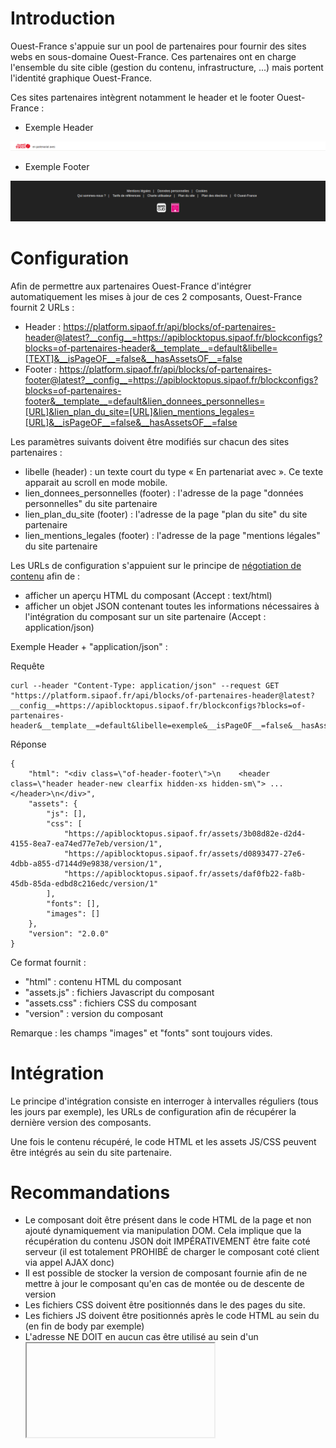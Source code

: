 # Introduction
Ouest-France s'appuie sur un pool de partenaires pour fournir des sites webs en sous-domaine Ouest-France.
Ces partenaires ont en charge l'ensemble du site cible (gestion du contenu, infrastructure, ...) mais portent l'identité graphique Ouest-France.

Ces sites partenaires intègrent notamment le header et le footer Ouest-France :

- Exemple Header

![Header](exemple-header.png)

- Exemple Footer

![Footer](exemple-footer.png)

# Configuration
Afin de permettre aux partenaires Ouest-France d'intégrer automatiquement les mises à jour de ces 2 composants, Ouest-France fournit 2 URLs :

- Header : https://platform.sipaof.fr/api/blocks/of-partenaires-header@latest?__config__=https://apiblocktopus.sipaof.fr/blockconfigs?blocks=of-partenaires-header&__template__=default&libelle=[TEXT]&__isPageOF__=false&__hasAssetsOF__=false
- Footer : https://platform.sipaof.fr/api/blocks/of-partenaires-footer@latest?__config__=https://apiblocktopus.sipaof.fr/blockconfigs?blocks=of-partenaires-footer&__template__=default&lien_donnees_personnelles=[URL]&lien_plan_du_site=[URL]&lien_mentions_legales=[URL]&__isPageOF__=false&__hasAssetsOF__=false  
 
Les paramètres suivants doivent être modifiés sur chacun des sites partenaires :

- libelle (header) : un texte court du type « En partenariat avec <nom-partenaire> ». Ce texte apparait au scroll en mode mobile.
- lien_donnees_personnelles (footer) : l'adresse de la page "données personnelles" du site partenaire
- lien_plan_du_site (footer) : l'adresse de la page "plan du site" du site partenaire
- lien_mentions_legales (footer) : l'adresse de la page "mentions légales" du site partenaire

Les URLs de configuration s'appuient sur le principe de [négotiation de contenu](https://fr.wikipedia.org/wiki/N%C3%A9gociation_de_contenu) afin de :
- afficher un aperçu HTML du composant (Accept : text/html)
- afficher un objet JSON contenant toutes les informations nécessaires à l'intégration du composant sur un site partenaire (Accept : application/json)

Exemple Header + "application/json" :

Requête

```
curl --header "Content-Type: application/json" --request GET "https://platform.sipaof.fr/api/blocks/of-partenaires-header@latest?__config__=https://apiblocktopus.sipaof.fr/blockconfigs?blocks=of-partenaires-header&__template__=default&libelle=exemple&__isPageOF__=false&__hasAssetsOF__=false" 
```

Réponse

```
{
    "html": "<div class=\"of-header-footer\">\n    <header class=\"header header-new clearfix hidden-xs hidden-sm\"> ... </header>\n</div>",
    "assets": {
        "js": [],
        "css": [
            "https://apiblocktopus.sipaof.fr/assets/3b08d82e-d2d4-4155-8ea7-ea74ed77e7eb/version/1",
            "https://apiblocktopus.sipaof.fr/assets/d0893477-27e6-4dbb-a855-d7144d9e9838/version/1",
            "https://apiblocktopus.sipaof.fr/assets/daf0fb22-fa8b-45db-85da-edbd8c216edc/version/1"
        ],
        "fonts": [],
        "images": []
    },
    "version": "2.0.0"
}
```

Ce format fournit :

- "html" : contenu HTML du composant
- "assets.js" : fichiers Javascript du composant
- "assets.css" : fichiers CSS du composant
- "version" : version du composant

Remarque : les champs "images" et "fonts" sont toujours vides.


# Intégration
Le principe d'intégration consiste en interroger à intervalles réguliers (tous les jours par exemple), les URLs de configuration afin de récupérer la dernière version des composants.

Une fois le contenu récupéré, le code HTML et les assets JS/CSS peuvent être intégrés au sein du site partenaire.

# Recommandations
- Le composant doit être présent dans le code HTML de la page et non ajouté dynamiquement via manipulation DOM. Cela implique que la récupération du contenu JSON doit IMPÉRATIVEMENT être faite coté serveur (il est totalement PROHIBÉ de charger le composant coté client via appel AJAX donc)
- Il est possible de stocker la version de composant fournie afin de ne mettre à jour le composant qu'en cas de montée ou de descente de version
- Les fichiers CSS doivent être positionnés dans le <head> des pages du site.
- Les fichiers JS doivent être positionnés après le code HTML au sein du <body> (en fin de body par exemple)
- L'adresse NE DOIT en aucun cas être utilisé au sein d'un <iframe> (ie. avec "Accept: text/html") 

